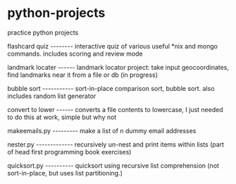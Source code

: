 python-projects
============

practice python projects

flashcard quiz -------- interactive quiz of various useful *nix and mongo commands. includes scoring and review mode

landmark locater ------ landmark locator project: take input geocoordinates, find landmarks near it from a file or db (in progress)

bubble sort ----------- sort-in-place comparison sort, bubble sort. also includes random list generator

convert to lower ------ converts a file contents to lowercase, I just needed to do this at work, simple but why not

makeemails.py --------- make a list of n dummy email addresses

nester.py ------------- recursively un-nest and print items within lists (part of head first programming book exercises)

quicksort.py ---------- quicksort using recursive list comprehension (not sort-in-place, but uses list partitioning.)
